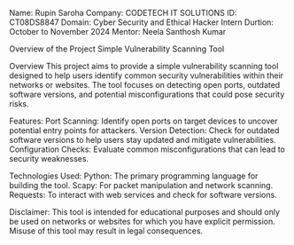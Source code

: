 Name: Rupin Saroha
Company: CODETECH IT SOLUTIONS
ID: CT08DS8847
Domain: Cyber Security and Ethical Hacker Intern
Durtion: October to November 2024
Mentor: Neela Santhosh Kumar

Overview of the Project
Simple Vulnerability Scanning Tool

Overview
This project aims to provide a simple vulnerability scanning tool designed to help users identify common security vulnerabilities within their networks or websites. The tool focuses on detecting open ports, outdated software versions, and potential misconfigurations that could pose security risks.

Features:
Port Scanning: Identify open ports on target devices to uncover potential entry points for attackers.
Version Detection: Check for outdated software versions to help users stay updated and mitigate vulnerabilities.
Configuration Checks: Evaluate common misconfigurations that can lead to security weaknesses.

Technologies Used:
Python: The primary programming language for building the tool.
Scapy: For packet manipulation and network scanning.
Requests: To interact with web services and check for software versions.

Disclaimer:
This tool is intended for educational purposes and should only be used on networks or websites for which you have explicit permission. Misuse of this tool may result in legal consequences.

